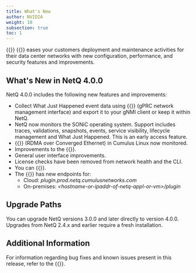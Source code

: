 ```yaml
---
title: What's New
author: NVIDIA
weight: 10
subsection: true
toc: 1
---
```


{{<product>}} {{<version>}} eases your customers deployment and maintenance activities for their data center networks with new configuration, performance, and security features and improvements.

<!-- vale off -->
## What's New in NetQ 4.0.0
<!-- vale on -->

NetQ 4.0.0 includes the following new features and improvements:

- Collect What Just Happened event data using {{<link title="Configure and Monitor What Just Happened#collect-wjh-data-using-gnmi" text="gNMI">}} (gPRC network management interface) and export it to your gNMI client or keep it within NetQ.
- NetQ now monitors the SONiC operating system. Support includes traces, validations, snapshots, events, service visibility, lifecycle management and What Just Happened. This is an early access feature.
- {{<link url="Monitor-the-RoCE-Service" text="RoCE">}} (RDMA over Converged Ethernet) in Cumulus Linux now monitored.
- Improvements to the {{<link url="Validate-Operations" text="validation flow">}}.
- General user interface improvements.
- License checks have been removed from network health and the CLI.
- You can {{<link title="Manage the NetQ UI#rename-a-premises" text="rename premises">}}.
- The {{<link title="Integrate NetQ with Grafana" text="Grafana plugin">}} has new endpoints for:
  - Cloud: *plugin.prod.netq.cumulusnetworks.com*
  - On-premises: *\<hostname-or-ipaddr-of-netq-appl-or-vm\>/plugin*

## Upgrade Paths

You can upgrade NetQ versions 3.0.0 and later directly to version 4.0.0. Upgrades from NetQ 2.4.x and earlier require a fresh installation.

## Additional Information

For information regarding bug fixes and known issues present in this release, refer to the {{<link title="NVIDIA Cumulus NetQ 4.0 Release Notes" text="release notes">}}.
